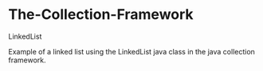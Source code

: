 # The-Collection-Framework
LinkedList 

Example of a linked list using the LinkedList java class in the java collection framework. 
